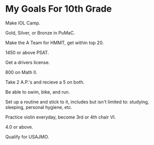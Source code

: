 # My Goals For 10th Grade
Make IOL Camp.

Gold, Silver, or Bronze in PuMaC.

Make the A Team for HMMT, get within top 20.

1450 or above PSAT.

Get a drivers license.

800 on Math II.

Take 2 A.P.'s and recieve a 5 on both.

Be able to swim, bike, and run.

Set up a routine and stick to it, includes but isn't limited to: studying, sleeping, personal hygiene, etc.

Practice violin everyday, become 3rd or 4th chair VI.

4.0 or above.

Qualify for USAJMO.


